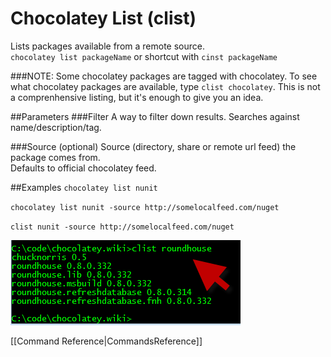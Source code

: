 # Chocolatey List (clist)
Lists packages available from a remote source.  
`chocolatey list packageName` or shortcut with 
`cinst packageName` 
  
###NOTE: Some chocolatey packages are tagged with chocolatey. To see what chocolatey packages are available, type `clist chocolatey`. This is not a comprenhensive listing, but it's enough to give you an idea.  
  
##Parameters
###Filter
A way to filter down results. Searches against name/description/tag.  
  
###Source (optional)
Source (directory, share or remote url feed) the package comes from.  
Defaults to official chocolatey feed.  
  
##Examples
`chocolatey list nunit`  
  
`chocolatey list nunit -source http://somelocalfeed.com/nuget`  
  
`clist nunit -source http://somelocalfeed.com/nuget`  
  
![clist in action](images/clistExample.png "clist in action")  
  
[[Command Reference|CommandsReference]]